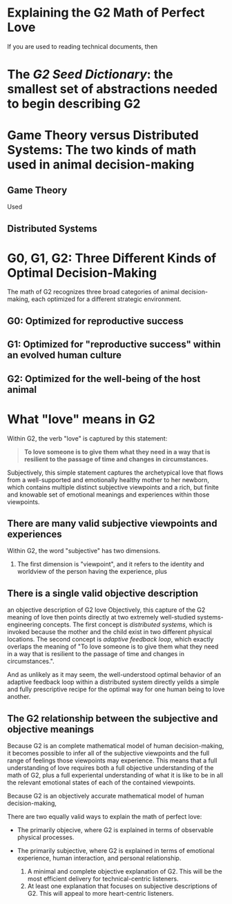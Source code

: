 Explaining the G2 Math of Perfect Love
==================================
If you are used to reading technical documents, then 

# The *G2 Seed Dictionary*: the smallest set of abstractions needed to begin describing G2










# Game Theory versus Distributed Systems: The two kinds of math used in animal decision-making
## Game Theory
Used 

## Distributed Systems



# G0, G1, G2: Three Different Kinds of Optimal Decision-Making
The math of G2 recognizes three broad categories of animal decision-making, each optimized for a different strategic environment.
## G0: Optimized for reproductive success

## G1: Optimized for "reproductive success" within an evolved human culture

## G2: Optimized for the well-being of the host animal



















# 
# 
# 
# 

# What  "love" means in G2
Within G2, the verb "love" is captured by this statement:
> **To love someone is to give them what they need in a way that is resilient to the passage of time and changes in circumstances.**

Subjectively, this simple statement captures the archetypical love that flows from a well-supported and emotionally healthy mother to her newborn, which contains multiple distinct subjective viewpoints and a rich, but finite and knowable set of emotional meanings and experiences within those viewpoints.

## There are many valid subjective viewpoints and experiences
Within G2, the word "subjective" has two dimensions.
1. The first dimension is "viewpoint", and it refers to the identity and worldview of the person having the experience, plus 

## There is a single valid objective description
an objective description of G2 love 
Objectively, this capture of the G2 meaning of love then points directly at two extremely well-studied systems-engineering concepts. The first concept is *distributed systems*, which is invoked because the mother and the child exist in two different physical locations. The second concept is *adaptive feedback loop*, which exactly overlaps the meaning of "To love someone is to give them what they need in a way that is resilient to the passage of time and changes in circumstances.". 

And as unlikely as it may seem, the well-understood optimal behavior of an adaptive feedback loop within a distributed system directly yeilds a simple and fully prescriptive recipe for the optimal way for one human being to love another.

## The G2 relationship between the subjective and objective meanings
Because G2 is an complete mathematical model of human decision-making, it becomes possible to infer all of the subjective viewpoints and the full range of feelings those viewpoints may experience. This means that a full understanding of love requires both a full objective understanding of the math of G2, plus a full experiental understanding of what it is like to be in all the relevant emotional states of each of the contained viewpoints.


Because G2 is an objectively accurate mathematical model of human decision-making, 

There are two equally valid ways to explain the math of perfect love: 
* The primarily objecive, where G2 is explained in terms of observable physical processes. 
* The primarily subjective, where G2 is explained in terms of emotional experience, human interaction, and personal relationship.



    1. A minimal and complete objective explanation of G2. This will be the most efficient delivery for technical-centric listeners.
    2. At least one explanation that focuses on subjective descriptions of G2. This will appeal to more heart-centric listeners.